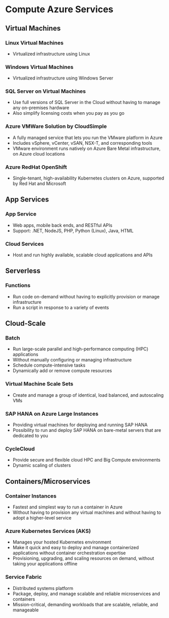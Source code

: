 # Compute Azure Services

## Virtual Machines

### Linux Virtual Machines

- Virtualized infrastructure using Linux

### Windows Virtual Machines

- Virtualized infrastructure using Windows Server

### SQL Server on Virtual Machines

- Use full versions of SQL Server in the Cloud without having to manage any on-premises hardware
- Also simplify licensing costs when you pay as you go

### Azure VMWare Solution by CloudSimple

- A fully managed service that lets you run the VMware platform in Azure
- Includes vSphere, vCenter, vSAN, NSX-T, and corresponding tools
- VMware environment runs natively on Azure Bare Metal infrastructure, on Azure cloud locations

### Azure RedHat OpenShift

- Single-tenant, high-availability Kubernetes clusters on Azure, supported by Red Hat and Microsoft

## App Services

### App Service

- Web apps, mobile back ends, and RESTful APIs
- Support: .NET, NodeJS, PHP, Python (Linux), Java, HTML 

### Cloud Services

- Host and run highly available, scalable cloud applications and APIs

## Serverless

### Functions

- Run code on-demand without having to explicitly provision or manage infrastructure
- Run a script in response to a variety of events

## Cloud-Scale

### Batch

- Run large-scale parallel and high-performance computing (HPC) applications
- Without manually configuring or managing infrastructure
- Schedule compute-intensive tasks
- Dynamically add or remove compute resources

### Virtual Machine Scale Sets

- Create and manage a group of identical, load balanced, and autoscaling VMs

### SAP HANA on Azure Large Instances

- Providing virtual machines for deploying and running SAP HANA
- Possibility to run and deploy SAP HANA on bare-metal servers that are dedicated to you

### CycleCloud

- Provide secure and flexible cloud HPC and Big Compute environments
- Dynamic scaling of clusters

## Containers/Microservices

### Container Instances

- Fastest and simplest way to run a container in Azure
- Without having to provision any virtual machines and without having to adopt a higher-level service

### Azure Kubernetes Services (AKS)

- Manages your hosted Kubernetes environment
- Make it quick and easy to deploy and manage containerized applications without container orchestration expertise
- Provisioning, upgrading, and scaling resources on demand, without taking your applications offline

### Service Fabric

- Distributed systems platform
- Package, deploy, and manage scalable and reliable microservices and containers
- Mission-critical, demanding workloads that are scalable, reliable, and manageable
